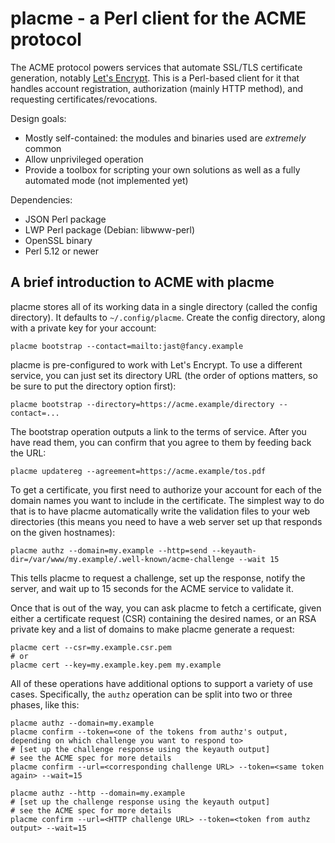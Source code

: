 # placme - a Perl client for the ACME protocol

The ACME protocol powers services that automate SSL/TLS certificate
generation, notably [Let's Encrypt](https://letsencrypt.org/).
This is a Perl-based client for it that handles account registration,
authorization (mainly HTTP method), and requesting certificates/revocations.

Design goals:

* Mostly self-contained: the modules and binaries used are *extremely* common
* Allow unprivileged operation
* Provide a toolbox for scripting your own solutions as well as a fully
  automated mode (not implemented yet)

Dependencies:

* JSON Perl package
* LWP Perl package (Debian: libwww-perl)
* OpenSSL binary
* Perl 5.12 or newer

## A brief introduction to ACME with placme

placme stores all of its working data in a single directory (called the config
directory). It defaults to `~/.config/placme`.
Create the config directory, along with a private key for your account:

    placme bootstrap --contact=mailto:jast@fancy.example

placme is pre-configured to work with Let's Encrypt. To use a different
service, you can just set its directory URL (the order of options matters, so
be sure to put the directory option first):

    placme bootstrap --directory=https://acme.example/directory --contact=...

The bootstrap operation outputs a link to the terms of service. After you have
read them, you can confirm that you agree to them by feeding back the URL:

    placme updatereg --agreement=https://acme.example/tos.pdf

To get a certificate, you first need to authorize your account for each of the
domain names you want to include in the certificate. The simplest way to do
that is to have placme automatically write the validation files to your web
directories (this means you need to have a web server set up that responds on
the given hostnames):

    placme authz --domain=my.example --http=send --keyauth-dir=/var/www/my.example/.well-known/acme-challenge --wait 15

This tells placme to request a challenge, set up the response, notify the
server, and wait up to 15 seconds for the ACME service to validate it.

Once that is out of the way, you can ask placme to fetch a certificate, given
either a certificate request (CSR) containing the desired names, or an RSA
private key and a list of domains to make placme generate a request:

    placme cert --csr=my.example.csr.pem
    # or
    placme cert --key=my.example.key.pem my.example

All of these operations have additional options to support a variety of use
cases. Specifically, the `authz` operation can be split into two or three
phases, like this:

    placme authz --domain=my.example
    placme confirm --token=<one of the tokens from authz's output, depending on which challenge you want to respond to>
    # [set up the challenge response using the keyauth output]
    # see the ACME spec for more details
    placme confirm --url=<corresponding challenge URL> --token=<same token again> --wait=15

    placme authz --http --domain=my.example
    # [set up the challenge response using the keyauth output]
    # see the ACME spec for more details
    placme confirm --url=<HTTP challenge URL> --token=<token from authz output> --wait=15

